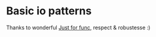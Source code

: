 # Basic io patterns 

Thanks to wonderful [Just for func](https://www.golangnews.com/stories/3091-video-mastering-io.pipes-justforfunc), respect & robustesse :) 